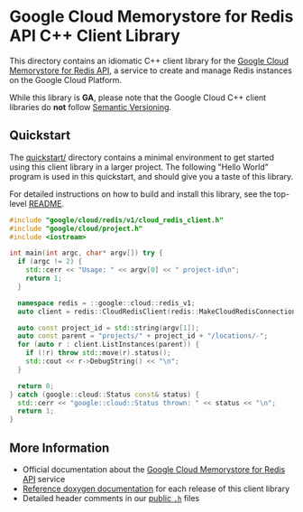 # Google Cloud Memorystore for Redis API C++ Client Library

This directory contains an idiomatic C++ client library for the [Google Cloud
Memorystore for Redis API][cloud-service-docs], a service to create and manage
Redis instances on the Google Cloud Platform.

While this library is **GA**, please note that the Google Cloud C++ client libraries do **not** follow
[Semantic Versioning](https://semver.org/).

## Quickstart

The [quickstart/](quickstart/README.md) directory contains a minimal environment
to get started using this client library in a larger project. The following
"Hello World" program is used in this quickstart, and should give you a taste of
this library.

For detailed instructions on how to build and install this library, see the
top-level [README](/README.md#building-and-installing).

<!-- inject-quickstart-start -->

```cc
#include "google/cloud/redis/v1/cloud_redis_client.h"
#include "google/cloud/project.h"
#include <iostream>

int main(int argc, char* argv[]) try {
  if (argc != 2) {
    std::cerr << "Usage: " << argv[0] << " project-id\n";
    return 1;
  }

  namespace redis = ::google::cloud::redis_v1;
  auto client = redis::CloudRedisClient(redis::MakeCloudRedisConnection());

  auto const project_id = std::string(argv[1]);
  auto const parent = "projects/" + project_id + "/locations/-";
  for (auto r : client.ListInstances(parent)) {
    if (!r) throw std::move(r).status();
    std::cout << r->DebugString() << "\n";
  }

  return 0;
} catch (google::cloud::Status const& status) {
  std::cerr << "google::cloud::Status thrown: " << status << "\n";
  return 1;
}
```

<!-- inject-quickstart-end -->

## More Information

- Official documentation about the [Google Cloud Memorystore for Redis API][cloud-service-docs] service
- [Reference doxygen documentation][doxygen-link] for each release of this
  client library
- Detailed header comments in our [public `.h`][source-link] files

[cloud-service-docs]: https://cloud.google.com/memorystore/docs/redis
[doxygen-link]: https://googleapis.dev/cpp/google-cloud-redis/latest/
[source-link]: https://github.com/googleapis/google-cloud-cpp/tree/main/google/cloud/redis
